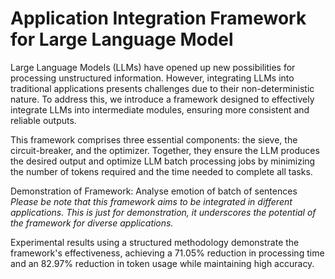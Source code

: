 # Application Integration Framework for Large Language Model
Large Language Models (LLMs) have opened up new possibilities for processing unstructured information. However, integrating LLMs into traditional applications presents challenges due to their non-deterministic nature. To address this, we introduce a framework designed to effectively integrate LLMs into intermediate modules, ensuring more consistent and reliable outputs.

This framework comprises three essential components: the sieve, the circuit-breaker, and the optimizer. Together, they ensure the LLM produces the desired output and optimize LLM batch processing jobs by minimizing the number of tokens required and the time needed to complete all tasks.

Demonstration of Framework: Analyse emotion of batch of sentences
_Please be note that this framework aims to be integrated in different applications. This is just for demonstration, it underscores the potential of the framework for diverse applications._

Experimental results using a structured methodology demonstrate the framework's effectiveness, achieving a 71.05% reduction in processing time and an 82.97% reduction in token usage while maintaining high accuracy.

